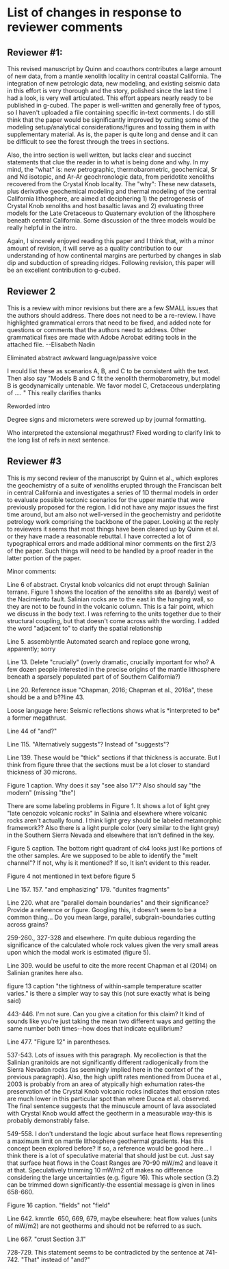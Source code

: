# List of changes in response to reviewer comments

## Reviewer #1:

This revised manuscript by Quinn and coauthors contributes a large
amount of new data, from a mantle xenolith locality in central coastal
California. The integration of new petrologic data, new modeling, and
existing seismic data in this effort is very thorough and the story,
polished since the last time I had a look, is very well articulated.
This effort appears nearly ready to be published in g-cubed. The paper
is well-written and generally free of typos, so I haven't uploaded a
file containing specific in-text comments. I do still think that the
paper would be significantly improved by cutting some of the modeling
setup/analytical considerations/figures and tossing them in with
supplementary material. As is, the paper is quite long and dense and it
can be difficult to see the forest through the trees in sections.

Also, the intro section is well written, but lacks clear and succinct
statements that clue the reader in to what is being done and why. In my
mind, the "what" is: new petrographic, thermobarometric, geochemical, Sr
and Nd isotopic, and Ar-Ar geochronologic data, from peridotite
xenoliths recovered from the Crystal Knob locality. The "why": These new
datasets, plus derivative geochemical modeling and thermal modeling of
the central California lithosphere, are aimed at deciphering 1) the
petrogenesis of Crystal Knob xenoliths and host basaltic lavas and 2)
evaluating three models for the Late Cretaceous to Quaternary evolution
of the lithosphere beneath central California. Some discussion of the
three models would be really helpful in the intro.

Again, I sincerely enjoyed reading this paper and I think that, with a
minor amount of revision, it will serve as a quality contribution to our
understanding of how continental margins are perturbed by changes in
slab dip and subduction of spreading ridges. Following revision, this
paper will be an excellent contribution to g-cubed.


## Reviewer 2

This is a review with minor revisions but there are a few SMALL issues
that the authors should address. There does not need to be a re-review.
I have highlighted grammatical errors that need to be fixed, and added
note for questions or comments that the authors need to address. Other
grammatical fixes are made with Adobe Acrobat editing tools in the
attached file. --Elisabeth Nadin

<p class='response fixed'>Eliminated abstract awkward language/passive
voice</p>


<p class="comment">
I would list these as scenarios A, B, and C to be consistent with the text. Then also say "Models B and C fit the xenolith thermobarometry, but model B is geodynamically untenable. We favor model C, Cretaceous underplating of .... "
<span class='response fixed'>This really clarifies thanks</span>
</p>

<p class="response fixed">
Reworded intro
</p>

<p class="response fixed">
Degree signs and micrometers were screwed up by journal formatting.
</p>

<p class="comment">
Who interpreted the extensional megathrust?
<span class='response fixed'>Fixed wording to clarify link to the long
list of refs in next sentence.</span>
</p>


## Reviewer #3

This is my second review of the manuscript by Quinn et al., which
explores the geochemistry of a suite of xenoliths erupted through the
Franciscan belt in central California and investigates a series of 1D
thermal models in order to evaluate possible tectonic scenarios for the
upper mantle that were previously proposed for the region. I did not
have any major issues the first time around, but am also not well-versed
in the geochemistry and peridotite petrology work comprising the
backbone of the paper. Looking at the reply to reviewers it seems that
most things have been cleared up by Quinn et al. or they have made a
reasonable rebuttal. I have corrected a lot of typographical errors and
made additional minor comments on the first 2/3 of the paper. Such
things will need to be handled by a proof reader in the latter portion
of the paper.

Minor comments:

<p class='comment'> Line 6 of abstract. Crystal knob volcanics did not
erupt through Salinian terrane. Figure 1 shows the location of the
xenoliths site as (barely) west of the Nacimiento fault. Salinian rocks
are to the east in the hanging wall, so they are not to be found in the
volcanic column. <span class='response fixed'>This is a fair point,
which we discuss in the body text. I was referring to the units together
due to their structural coupling, but that doesn't come across with the
wording. I added the word "adjacent to" to clarify the spatial
relationship</span> </p>

<p class='comment'>Line 5. assemblyntle
<span class='response fixed'>Automated search and replace gone wrong,
apparently; sorry</span>
</p>


<p class='comment'>
Line 13. Delete "crucially" (overly dramatic, crucially important for
who? A few dozen people interested in the precise origins of the mantle
lithosphere beneath a sparsely populated part of of Southern
California?)
</p>

<p class='comment'>
Line 20. Reference issue "Chapman, 2016; Chapman et al., 2016a", these
should be a and b??line 43.
</p>

<p class='comment'>
Loose language here: Seismic reflections
shows what is *interpreted to be* a former megathrust.
</p>

<p class="comment">
Line 44 of "and?"
</p>


<p class="comment">
Line 115. "Alternatively suggests"? Instead of "suggests"?
</p>


<p class="comment">
Line 139. These would be "thick" sections if that thickness is accurate. But I think from figure three that the sections must be a lot closer to standard thickness of 30 microns.
</p>


<p class="comment">
Figure 1 caption. Why does it say "see also 17"? Also should say "the modern" (missing "the")
</p>


<p class="comment">
There are some labeling problems in Figure 1. It shows a lot of light grey "late cenozoic volcanic rocks" in Salinia and elsewhere where volcanic rocks aren't actually found. I think light grey should be labeled metamorphic framework?? Also there is a light purple color (very similar to the light grey) in the Southern Sierra Nevada and elsewhere that isn't defined in the key.
</p>


<p class="comment">
Figure 5 caption. The bottom right quadrant of ck4 looks just like portions of the other samples. Are we supposed to be able to identify the "melt channel"? If not, why is it mentioned? If so, It isn't evident to this reader.
</p>


<p class="comment">
Figure 4 not mentioned in text before figure 5
</p>


<p class="comment">
Line 157. 157. "and emphasizing" 179. "dunites fragments"
</p>


<p class="comment">
Line 220. what are "parallel domain boundaries" and their significance? Provide a reference or figure. Googling this, it doesn't seem to be a common thing... Do you mean large, parallel, subgrain-boundaries cutting across grains?
</p>


<p class="comment">
259-260., 327-328 and elsewhere. I'm quite dubious regarding the significance of the calculated whole rock values given the very small areas upon which the modal work is estimated (figure 5).
</p>


<p class="comment">
Line 309. would be useful to cite the more recent Chapman et al (2014) on Salinian granites here also.
</p>


<p class="comment">
figure 13 caption "the tightness of within-sample temperature scatter varies." is there a simpler way to say this (not sure exactly what is being said)
</p>


<p class="comment">
443-446. I'm not sure. Can you give a citation for this claim? It kind of sounds like you're just taking the mean two different ways and getting the same number both times--how does that indicate equilibrium?
</p>


<p class="comment">
Line 477. "Figure 12" in parentheses.
</p>


<p class="comment">
537-543. Lots of issues with this paragraph. My recollection is that the Salinian granitoids are not significantly different radiogenically from the Sierra Nevadan rocks (as seemingly implied here in the context of the previous paragraph). Also, the high uplift rates mentioned from Ducea et al., 2003 is probably from an area of atypically high exhumation rates-the preservation of the Crystal Knob volcanic rocks indicates that erosion rates are much lower in this particular spot than where Ducea et al. observed. The final sentence suggests that the minuscule amount of lava associated with Crystal Knob would affect the geotherm in a measurable way-this is probably demonstrably false.
</p>


<p class="comment">
549-558. I don't understand the logic about surface heat flows representing a maximum limit on mantle lithosphere geothermal gradients. Has this concept been explored before? If so, a reference would be good here... I think there is a lot of speculative material that should just be cut. Just say that surface heat flows in the Coast Ranges are 70-90 mW/m2 and leave it at that. Speculatively trimming 10 mW/m2 off makes no difference considering the large uncertainties (e.g. figure 16). This whole section (3.2) can be trimmed down significantly-the essential message is given in lines 658-660.
</p>


<p class="comment">
Figure 16 caption. "fields" not "field"
</p>


<p class="comment">
Line 642. kmntle  650, 669, 679, maybe elsewhere: heat flow values (units of mW/m2) are not geotherms and should not be referred to as such.
</p>


<p class="comment">
Line 667. "crust Section 3.1"
</p>


<p class="comment">
728-729. This statement seems to be contradicted by the sentence at 741-742. "That" instead of "and?"
</p>

